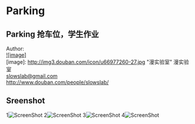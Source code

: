 Parking
=======
## Parking 抢车位，学生作业

Author:  
[![image]](http://www.douban.com/people/slowslab/)  
[image]: http://img3.douban.com/icon/u66977260-27.jpg "漫实验室"  漫实验室  
<slowslab@gmail.com>  
<http://www.douban.com/people/slowslab/>

## Sreenshot
1![ScreenShot](https://raw.github.com/TonnyTao/Parking/master/ScreenShot/1.png )
2![ScreenShot](https://raw.github.com/TonnyTao/Parking/master/ScreenShot/2.png)
3![ScreenShot](https://raw.github.com/TonnyTao/Parking/master/ScreenShot/3.png)
4![ScreenShot](https://raw.github.com/TonnyTao/Parking/master/ScreenShot/4.png)
